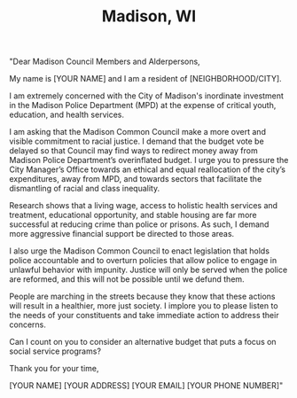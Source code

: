 ---
title: Madison, WI
permalink: "/madison"
name: Letter to Council Members
state: WI
city: Madison
layout: email
recipients:
- district1@cityofmadison.com
- district2@cityofmadison.com
- district3@cityofmadison.com
- district4@cityofmadison.com
- district5@cityofmadison.com
- district6@cityofmadison.com
- district7@cityofmadison.com
- district8@cityofmadison.com
- district9@cityofmadison.com
- district10@cityofmadison.com
- district11@cityofmadison.com
- district12@cityofmadison.com
- district13@cityofmadison.com
- district14@cityofmadison.com
- district15@cityofmadison.com
- district16@cityofmadison.com
- district17@cityofmadison.com
- district18@cityofmadison.com
- district19@cityofmadison.com
- district20@cityofmadison.com
subject: Reallocation of Funds from MPD to Social Service Programs
body: |
    "Dear Madison Council Members and Alderpersons,

    My name is [YOUR NAME] and I am a resident of [NEIGHBORHOOD/CITY].

    I am extremely concerned with the City of Madison's inordinate investment in the Madison Police Department (MPD) at the expense of critical youth, education, and health services.

    I am asking that the Madison Common Council make a more overt and visible commitment to racial justice. I demand that the budget vote be delayed so that Council may find ways to redirect money away from Madison Police Department’s overinflated budget. I urge you to pressure the City Manager’s Office towards an ethical and equal reallocation of the city’s expenditures, away from MPD, and towards sectors that facilitate the dismantling of racial and class inequality.

    Research shows that a living wage, access to holistic health services and treatment, educational opportunity, and stable housing are far more successful at reducing crime than police or prisons. As such, I demand more aggressive financial support be directed to those areas.

    I also urge the Madison Common Council to enact legislation that holds police accountable and to overturn policies that allow police to engage in unlawful behavior with impunity. Justice will only be served when the police are reformed, and this will not be possible until we defund them.

    People are marching in the streets because they know that these actions will result in a healthier, more just society. I implore you to please listen to the needs of your constituents and take immediate action to address their concerns.

    Can I count on you to consider an alternative budget that puts a focus on social service programs?

    Thank you for your time,

    [YOUR NAME]
    [YOUR ADDRESS]
    [YOUR EMAIL]
    [YOUR PHONE NUMBER]"
---